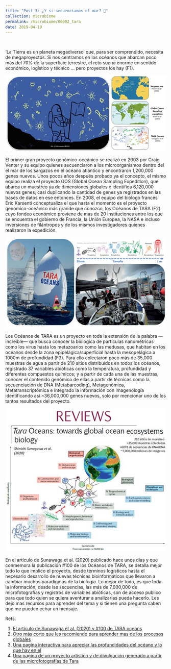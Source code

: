 ```yaml
---
title: "Post 3: ¿Y si secuenciamos el mar? 🌊"
collection: microbiome
permalink: /microbiome/00002_tara
date: 2019-04-19
---
```


&nbsp;

‘La Tierra es un planeta megadiverso’ que, para ser comprendido, necesita de megaproyectos. Si nos centramos en los océanos que abarcan poco más del 70% de la superficie terrestre, el reto suena enorme en sentido económico, logístico y técnico … pero proyectos los hay (F1).

![img1](/images/microbiome/00003_tara_sea.jpg)

El primer gran proyecto genómico-oceánico se realizó en 2003 por Craig Venter y su equipo quienes secuenciaron a los microorganismos dentro del el mar de los sargazos en el océano atlántico y encontraron 1,200,000 genes nuevos. Unos pocos años después probado ya el concepto, el mismo equipo realiza el proyecto GOS (Global Ocean Sampling Expedition), que abarca un muestreo ya de dimensiones globales e identifica 6,120,000 nuevos genes, casi duplicando la cantidad de genes ya registrados en las bases de datos en ese entonces. En 2008, el equipo del biólogo francés Éric Karsenti conceptualiza el que hasta el momento es el proyecto genómico-oceánico más grande que conozco, los Océanos de TARA (F2) cuyo fondeo económico proviene de mas de 20 instituciones entre los que se encuentra el gobierno de Francia, la Unión Europea, la NASA e incluso inversiones de filántropos y de los mismos investigadores quienes realizaron la expedición. 

![img2](/images/microbiome/00003_tara_pat.jpg)

Los Océanos de TARA es un proyecto en toda la extensión de la palabra —increíble— que busca conocer la biológica de partículas nanométricas como los virus hasta los metazoarios como las medusas, que habitan en los océanos desde la zona epipelágica/superficial hasta la mesopelágica a 1000m de profundidad (F3). Para ello colectaron poco más de 35,000 muestras de agua a partir de 210 sitios distribuidos en todos los océanos, registrado 37 variables abióticas como la temperatura, profundidad y diferentes compuestos químicos; y a partir de cada una de las muestras, conocer el contenido genómico de ellas a partir de técnicas como la secuenciación de DNA (Metabarcoding), Metagenómica, Metatranscriptómica e integrado la información con imagenología identificando así ~36,000,000 genes nuevos, solo por mencionar uno de los tantos resultados del proyecto. 

![img3](/images/microbiome/00003_tara_pap.jpg)

En el artículo de Sunawaga et al. (2020) publicado hace unos días y que conmemora la publicación #100 de los Océanos de TARA, se detalla mejor todo lo que implico el proyecto, desde términos logísticos hasta el necesario desarrollo de nuevas técnicas bioinformáticos que llevaron a cambiar muchos paradigmas de la biología.  Lo mejor de todo, es que toda la información, desde las secuencias, las más de 7,000,000 de microfotografías y registros de variables abióticas, son de acceso publico para que todo quien se quiera aventurar a analizarlas pueda hacerlo. Les dejo mas recursos para aprender del tema y si tienen una pregunta saben que me pueden echar un mensaje. 

Refs.

1. [El artículo de Sunawaga et al. (2020) y #100 de TARA oceans](https://www.nature.com/articles/s41579-020-0364-5)
2. [Otro más corto que les recomiendo para aprender mas de los procesos globales](https://www.cell.com/current-biology/fulltext/S0960-9822(17)30017-9)
3. [Una pagina interactiva para apreciar las profundidades del océano y lo que hay en el ](https://neal.fun/deep-sea/)
4. [Una pagina de un proyecto artístico y de divulgación generado a partir de las microfotografías de Tara](http://planktonchronicles.org/en/)
